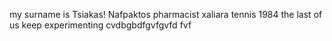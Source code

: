 my surname is Tsiakas!
Nafpaktos
pharmacist 
xaliara
tennis
1984
the last of us
keep experimenting
cvdbgbdfgvfgvfd
fvf